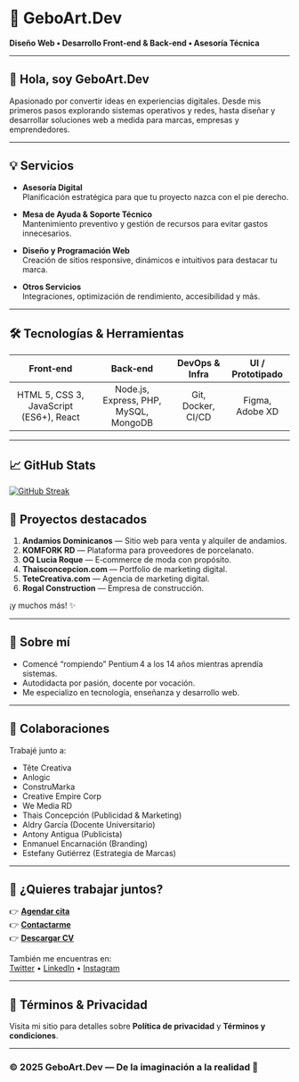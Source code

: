 # 🚀 GeboArt.Dev

**Diseño Web • Desarrollo Front‑end & Back‑end • Asesoría Técnica**

---

## 👋 Hola, soy GeboArt.Dev

Apasionado por convertir ideas en experiencias digitales. Desde mis primeros pasos explorando sistemas operativos y redes, hasta diseñar y desarrollar soluciones web a medida para marcas, empresas y emprendedores.

---

## 💡 Servicios

- **Asesoría Digital**  
  Planificación estratégica para que tu proyecto nazca con el pie derecho.

- **Mesa de Ayuda & Soporte Técnico**  
  Mantenimiento preventivo y gestión de recursos para evitar gastos innecesarios.

- **Diseño y Programación Web**  
  Creación de sitios responsive, dinámicos e intuitivos para destacar tu marca.

- **Otros Servicios**  
  Integraciones, optimización de rendimiento, accesibilidad y más.

---

## 🛠️ Tecnologías & Herramientas

| Front‑end | Back‑end | DevOps & Infra | UI / Prototipado |
|:---------:|:--------:|:--------------:|:----------------:|
| HTML 5, CSS 3, JavaScript (ES6+), React | Node.js, Express, PHP, MySQL, MongoDB | Git, Docker, CI/CD | Figma, Adobe XD |

---
## 📈 GitHub Stats
[![GitHub Streak](https://github-readme-streak-stats.herokuapp.com?user=GeboArt&theme=dark&hide_border=true&locale=es&short_numbers=true)](https://git.io/streak-stats)

## 📁 Proyectos destacados

1. **Andamios Dominicanos** — Sitio web para venta y alquiler de andamios.
2. **KOMFORK RD** — Plataforma para proveedores de porcelanato.
3. **OQ Lucia Roque** — E‑commerce de moda con propósito.
4. **Thaisconcepcion.com** — Portfolio de marketing digital.
5. **TeteCreativa.com** — Agencia de marketing digital.
6. **Rogal Construction** — Empresa de construcción.

¡y muchos más! ✨

---

## 👤 Sobre mí

- Comencé “rompiendo” Pentium 4 a los 14 años mientras aprendía sistemas.
- Autodidacta por pasión, docente por vocación.
- Me especializo en tecnología, enseñanza y desarrollo web.

---

## 🔗 Colaboraciones

Trabajé junto a:

- Tête Creativa  
- Anlogic  
- ConstruMarka  
- Creative Empire Corp  
- We Media RD  
- Thais Concepción (Publicidad & Marketing)  
- Aldry García (Docente Universitario)  
- Antony Antigua (Publicista)  
- Enmanuel Encarnación (Branding)  
- Estefany Gutiérrez (Estrategia de Marcas)

---

## 📲 ¿Quieres trabajar juntos?

👉 **[Agendar cita](#)**  
👉 **[Contactarme](#)**  
👉 **[Descargar CV](#)**  

También me encuentras en:  
[Twitter](#) • [LinkedIn](#) • [Instagram](#)

---

## 📄 Términos & Privacidad

Visita mi sitio para detalles sobre **Política de privacidad** y **Términos y condiciones**.

---

### © 2025 GeboArt.Dev — De la imaginación a la realidad 📌
